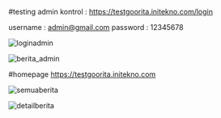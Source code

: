 #testing admin kontrol :
https://testgoorita.initekno.com/login

username : admin@gmail.com
password : 12345678

![loginadmin](https://user-images.githubusercontent.com/65825092/163764878-9b398729-19e1-4562-95e4-9df37b3c56a3.jpg)


![berita_admin](https://user-images.githubusercontent.com/65825092/163764906-f9ac15a6-830c-4c25-a358-d28ee2bf8b85.jpg)




#homepage
https://testgoorita.initekno.com


![semuaberita](https://user-images.githubusercontent.com/65825092/163764888-eece245a-26fc-48a9-b57b-751c29534218.jpg)


![detailberita](https://user-images.githubusercontent.com/65825092/163764892-b21a9993-c2b8-4822-828d-7cbe03a0f6fe.jpg)




